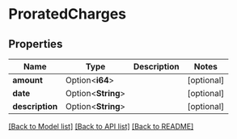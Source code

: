 # ProratedCharges

## Properties

Name | Type | Description | Notes
------------ | ------------- | ------------- | -------------
**amount** | Option<**i64**> |  | [optional]
**date** | Option<**String**> |  | [optional]
**description** | Option<**String**> |  | [optional]

[[Back to Model list]](../README.md#documentation-for-models) [[Back to API list]](../README.md#documentation-for-api-endpoints) [[Back to README]](../README.md)


